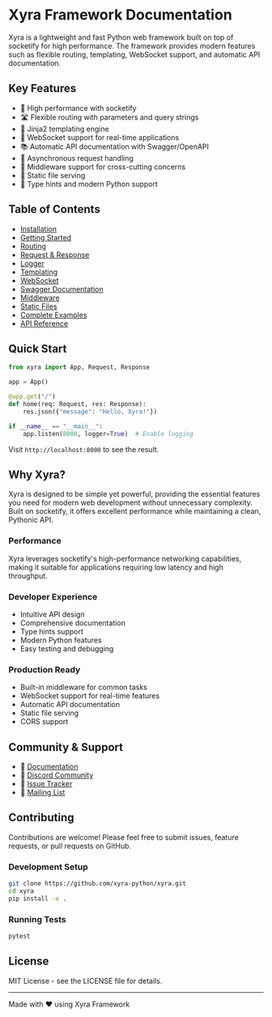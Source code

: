 # Xyra Framework Documentation

Xyra is a lightweight and fast Python web framework built on top of socketify for high performance. The framework provides modern features such as flexible routing, templating, WebSocket support, and automatic API documentation.

## Key Features

- 🚀 High performance with socketify
- 🛣️ Flexible routing with parameters and query strings
- 📝 Jinja2 templating engine
- 🔌 WebSocket support for real-time applications
- 📚 Automatic API documentation with Swagger/OpenAPI
- 🔄 Asynchronous request handling
- 🧩 Middleware support for cross-cutting concerns
- 📁 Static file serving
- 🔧 Type hints and modern Python support

## Table of Contents

- [Installation](installation.md)
- [Getting Started](getting-started.md)
- [Routing](routing.md)
- [Request & Response](request-response.md)
- [Logger](logger.md)
- [Templating](templating.md)
- [WebSocket](websocket.md)
- [Swagger Documentation](swagger.md)
- [Middleware](middleware.md)
- [Static Files](static-files.md)
- [Complete Examples](examples.md)
- [API Reference](api-reference.md)

## Quick Start

```python
from xyra import App, Request, Response

app = App()

@app.get("/")
def home(req: Request, res: Response):
    res.json({"message": "Hello, Xyra!"})

if __name__ == "__main__":
    app.listen(8000, logger=True)  # Enable logging
```

Visit `http://localhost:8000` to see the result.

## Why Xyra?

Xyra is designed to be simple yet powerful, providing the essential features you need for modern web development without unnecessary complexity. Built on socketify, it offers excellent performance while maintaining a clean, Pythonic API.

### Performance

Xyra leverages socketify's high-performance networking capabilities, making it suitable for applications requiring low latency and high throughput.

### Developer Experience

- Intuitive API design
- Comprehensive documentation
- Type hints support
- Modern Python features
- Easy testing and debugging

### Production Ready

- Built-in middleware for common tasks
- WebSocket support for real-time features
- Automatic API documentation
- Static file serving
- CORS support

## Community & Support

- 📖 [Documentation](https://xyra-framework.github.io/)
- 💬 [Discord Community](https://discord.gg/xyra)
- 🐛 [Issue Tracker](https://github.com/xyra-python/xyra/issues)
- 📧 [Mailing List](https://groups.google.com/g/xyra-framework)

## Contributing

Contributions are welcome! Please feel free to submit issues, feature requests, or pull requests on GitHub.

### Development Setup

```bash
git clone https://github.com/xyra-python/xyra.git
cd xyra
pip install -e .
```

### Running Tests

```bash
pytest
```

## License

MIT License - see the LICENSE file for details.

---

Made with ❤️ using Xyra Framework